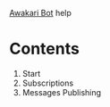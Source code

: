 [Awakari Bot](https://t.me/AwakariBot) help

# Contents

1. Start
2. Subscriptions
3. Messages Publishing
